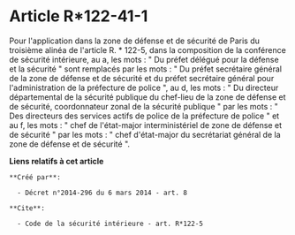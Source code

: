 # Article R*122-41-1

Pour l'application dans la zone de défense et de sécurité de Paris du troisième alinéa de l'article R. * 122-5, dans la
composition de la conférence de sécurité intérieure, au a, les mots : " Du préfet délégué pour la défense et la sécurité "
sont remplacés par les mots : " Du préfet secrétaire général de la zone de défense et de sécurité et du préfet secrétaire
général pour l'administration de la préfecture de police ", au d, les mots : " Du directeur départemental de la sécurité
publique du chef-lieu de la zone de défense et de sécurité, coordonnateur zonal de la sécurité publique " par les mots : "
Des directeurs des services actifs de police de la préfecture de police " et au f, les mots : " chef de l'état-major
interministériel de zone de défense et de sécurité " par les mots : " chef d'état-major du secrétariat général de la zone de
défense et de sécurité ".

**Liens relatifs à cet article**

	**Créé par**:

	  - Décret n°2014-296 du 6 mars 2014 - art. 8

	**Cite**:

	  - Code de la sécurité intérieure - art. R*122-5
